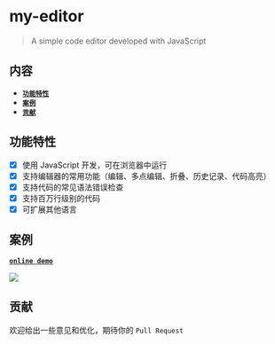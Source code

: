 # my-editor

> A simple code editor developed with JavaScript

## 内容

- [**`功能特性`**](#功能特性)
- [**`案例`**](#案例)
- [**`贡献`**](#贡献)

## 功能特性
* [x] 使用 JavaScript 开发，可在浏览器中运行
* [x] 支持编辑器的常用功能（编辑、多点编辑、折叠、历史记录、代码高亮）
* [x] 支持代码的常见语法错误检查
* [x] 支持百万行级别的代码
* [x] 可扩展其他语言

## 案例
[**`online demo`**](https://blog.lisong.hn.cn/code/example/my-editor/dist/index.html)

![](https://wanls4583.github.io/images/code/my-editor.png)

## 贡献
欢迎给出一些意见和优化，期待你的 `Pull Request`
